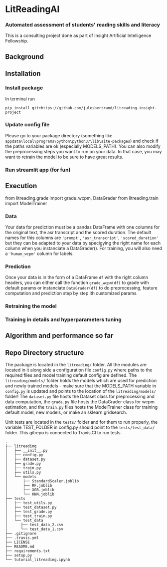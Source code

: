 # LitReadingAI 
### Automated assessment of students' reading skills and literacy
This is a consulting project done as part of Insight Artificial Intelligence Fellowship.

## Background

## Installation

### Install package
In terminal run 
```
pip install git+https://github.com/julesbertrand/litreading-insight-project
```

### Update config file
Please go to your package directory (something like `appdata\local\programs\python\python37\lib\site-packages`) and check if the paths variables are ok (especially MODELS_PATH).
You can also modify the preprocessing steps you want to run on your data. In that case, you may want to retrain the model to be sure to have great results.

### Run streamlit app (for fun)

## Execution

from litreading.grade import grade_wcpm, DataGrader
from litreading.train import ModelTrainer

### Data

Your data for prediction must be a pandas DataFrame with one columns for the original text, the asr transcript and the scored duration. The default names for this columns are `'prompt'`, `'asr_transcript'`, `'scored_duration'` but they can be adapted to your data by specigying the right name for each column when you instanciate a DataGrader(). For training, you will also need a `'human_wcpm'` column for labels.

### Prediction
Once your data is in the form of a DataFrame `df` with the right column headers, you can either call the function `grade_wcpm(df)` to grade with default params or instanciate `DataGrader(df)` to do preprocessing, feature computation and prediction step by step ith customized params. 

### Retraining the model

### Training in details and hyperparameters tuning

## Algorithm and performance so far

## Repo Directory structure
The package is located in the `litreading/` folder. All the modules are located in it along side a configuration file `config.py` where paths to the required files and model training default config are defined. The `litreading/models/` folder holds the models which are used for prediction and newly trained models - make sure that the MODELS_PATH variable in `config.py` is updated and points to the location of the `litreading/models/` folder! The `dataset.py` file hosts the Dataset class for preprocessing and data computation, the `grade.py` file hosts the DataGrader class for wcpm estimation, and the `train.py` files hosts the ModelTrainer class for training default model, new models, or make an sklearn gridsearch.

Unit tests are located in the `tests/` folder and for them to run properly, the variable TEST_FOLDER in config.py should point to the `tests/test_data/` folder. This gitrepo is connected to Travis.CI to run tests.

```
.
├── litreading
│   ├── __init__.py
│   ├── config.py
│   ├── dataset.py
│   ├── grade.py
│   ├── train.py
│   ├── utils.py
│   └── models
│       ├── StandardScaler.joblib
│       ├── RF.joblib
│       ├── XGB.joblib
│       └── KNN.joblib
├── tests
│   ├── test_utils.py
│   ├── test_dataset.py
│   ├── test_grade.py
│   ├── test_train.py
│   └── test_data
│      ├── test_data_2.csv
│      └── test_data_1.csv
├── .gitignore
├── .travis.yml
├── LICENSE  
├── README.md
├── requirements.txt
├── setup.py
└── tutorial_litreading.ipynb 
```